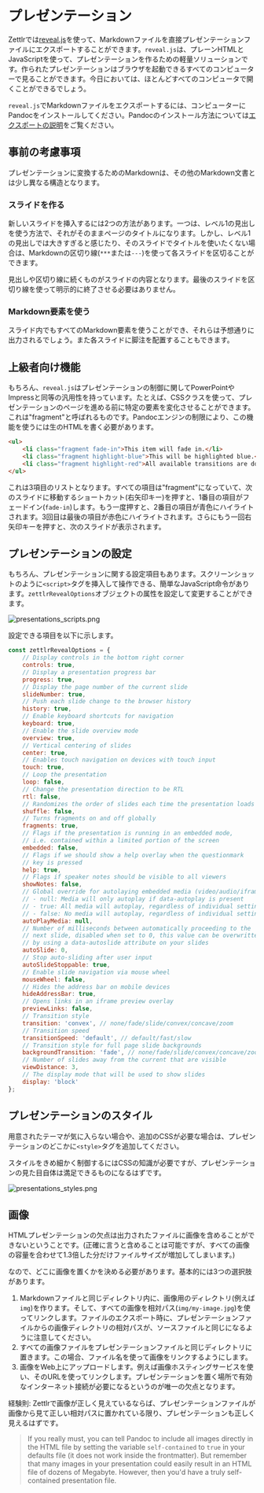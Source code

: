 # プレゼンテーション

Zettlrでは[reveal.js](https://revealjs.com/#/)を使って、Markdownファイルを直接プレゼンテーションファイルにエクスポートすることができます。`reveal.js`は、プレーンHTMLとJavaScriptを使って、プレゼンテーションを作るための軽量ソリューションです。作られたプレゼンテーションはブラウザを起動できるすべてのコンピューターで見ることができます。今日においては、ほとんどすべてのコンピュータで開くことができるでしょう。

`reveal.js`でMarkdownファイルをエクスポートするには、コンピューターにPandocをインストールしてください。Pandocのインストール方法については[エクスポートの説明](../core/export.md)をご覧ください。

## 事前の考慮事項

プレゼンテーションに変換するためのMarkdownは、その他のMarkdown文書とは少し異なる構造となります。

### スライドを作る

新しいスライドを挿入するには2つの方法があります。一つは、レベル1の見出しを使う方法で、それがそのままページのタイトルになります。しかし、レベル1の見出しでは大きすぎると感じたり、そのスライドでタイトルを使いたくない場合は、Markdownの区切り線(`***`または`---`)を使って各スライドを区切ることができます。

見出しや区切り線に続くものがスライドの内容となります。最後のスライドを区切り線を使って明示的に終了させる必要はありません。

### Markdown要素を使う

スライド内でもすべてのMarkdown要素を使うことができ、それらは予想通りに出力されるでしょう。また各スライドに脚注を配置することもできます。

## 上級者向け機能

もちろん、`reveal.js`はプレゼンテーションの制御に関してPowerPointやImpressと同等の汎用性を持っています。たとえば、CSSクラスを使って、プレゼンテーションのページを進める前に特定の要素を変化させることができます。これは"fragment"と呼ばれるものです。Pandocエンジンの制限により、この機能を使うには生のHTMLを書く必要があります。

```html
<ul>
    <li class="fragment fade-in">This item will fade in.</li>
    <li class="fragment highlight-blue">This will be highlighted blue.</li>
    <li class="fragment highlight-red">All available transitions are documented [here](https://github.com/hakimel/reveal.js/#fragments).</li>
</ul>
```

これは3項目のリストとなります。すべての項目は"fragment"になっていて、次のスライドに移動するショートカット(右矢印キー)を押すと、1番目の項目がフェードイン(`fade-in`)します。もう一度押すと、2番目の項目が青色にハイライトされます。3回目は最後の項目が赤色にハイライトされます。さらにもう一回右矢印キーを押すと、次のスライドが表示されます。

## プレゼンテーションの設定

もちろん、プレゼンテーションに関する設定項目もあります。スクリーンショットのように`<script>`タグを挿入して操作できる、簡単なJavaScript命令があります。`zettlrRevealOptions`オブジェクトの属性を設定して変更することができます。

![presentations_scripts.png](../img/presentations_scripts.png)

設定できる項目を以下に示します。

```javascript
const zettlrRevealOptions = {
    // Display controls in the bottom right corner
    controls: true,
    // Display a presentation progress bar
    progress: true,
    // Display the page number of the current slide
    slideNumber: true,
    // Push each slide change to the browser history
    history: true,
    // Enable keyboard shortcuts for navigation
    keyboard: true,
    // Enable the slide overview mode
    overview: true,
    // Vertical centering of slides
    center: true,
    // Enables touch navigation on devices with touch input
    touch: true,
    // Loop the presentation
    loop: false,
    // Change the presentation direction to be RTL
    rtl: false,
    // Randomizes the order of slides each time the presentation loads
    shuffle: false,
    // Turns fragments on and off globally
    fragments: true,
    // Flags if the presentation is running in an embedded mode,
    // i.e. contained within a limited portion of the screen
    embedded: false,
    // Flags if we should show a help overlay when the questionmark
    // key is pressed
    help: true,
    // Flags if speaker notes should be visible to all viewers
    showNotes: false,
    // Global override for autolaying embedded media (video/audio/iframe)
    // - null: Media will only autoplay if data-autoplay is present
    // - true: All media will autoplay, regardless of individual setting
    // - false: No media will autoplay, regardless of individual setting
    autoPlayMedia: null,
    // Number of milliseconds between automatically proceeding to the
    // next slide, disabled when set to 0, this value can be overwritten
    // by using a data-autoslide attribute on your slides
    autoSlide: 0,
    // Stop auto-sliding after user input
    autoSlideStoppable: true,
    // Enable slide navigation via mouse wheel
    mouseWheel: false,
    // Hides the address bar on mobile devices
    hideAddressBar: true,
    // Opens links in an iframe preview overlay
    previewLinks: false,
    // Transition style
    transition: 'convex', // none/fade/slide/convex/concave/zoom
    // Transition speed
    transitionSpeed: 'default', // default/fast/slow
    // Transition style for full page slide backgrounds
    backgroundTransition: 'fade', // none/fade/slide/convex/concave/zoom
    // Number of slides away from the current that are visible
    viewDistance: 3,
    // The display mode that will be used to show slides
    display: 'block'
};
```

## プレゼンテーションのスタイル

用意されたテーマが気に入らない場合や、追加のCSSが必要な場合は、プレゼンテーションのどこかに`<style>`タグを追加してください。

スタイルをきめ細かく制御するにはCSSの知識が必要ですが、プレゼンテーションの見た目自体は満足できるものになるはずです。

![presentations_styles.png](../img/presentations_styles.png)

## 画像

HTMLプレゼンテーションの欠点は出力されたファイルに画像を含めることができないということです。(正確に言うと含めることは可能ですが、すべての画像の容量を合わせて1.3倍した分だけファイルサイズが増加してしまいます。)

なので、どこに画像を置くかを決める必要があります。基本的には3つの選択肢があります。

1. Markdownファイルと同じディレクトリ内に、画像用のディレクトリ(例えば`img`)を作ります。そして、すべての画像を相対パス(`img/my-image.jpg`)を使ってリンクします。ファイルのエクスポート時に、プレゼンテーションファイルからの画像ディレクトリの相対パスが、ソースファイルと同じになるように注意してください。
2. すべての画像ファイルをプレゼンテーションファイルと同じディレクトリに置きます。この場合、ファイル名を使って画像をリンクするようにします。
3. 画像をWeb上にアップロードします。例えば画像ホスティングサービスを使い、そのURLを使ってリンクします。プレゼンテーションを置く場所で有効なインターネット接続が必要になるというのが唯一の欠点となります。

経験則: Zettlrで画像が正しく見えているならば、プレゼンテーションファイルが画像から見て正しい相対パスに置かれている限り、プレゼンテーションも正しく見えるはずです。

> If you really must, you can tell Pandoc to include all images directly in the HTML file by setting the variable `self-contained` to `true` in your defaults file (it does not work inside the frontmatter). But remember that many images in your presentation could easily result in an HTML file of dozens of Megabyte. However, then you'd have a truly self-contained presentation file.
